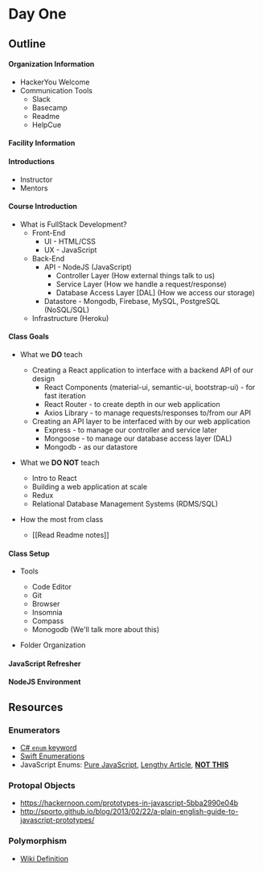# Day One

## Outline
#### Organization Information
- HackerYou Welcome
- Communication Tools
  - Slack
  - Basecamp
  - Readme
  - HelpCue

#### Facility Information

#### Introductions
- Instructor
- Mentors

#### Course Introduction
- What is FullStack Development?
  - Front-End
    - UI - HTML/CSS
    - UX - JavaScript
  - Back-End
    - API - NodeJS (JavaScript)
      - Controller Layer (How external things talk to us)
      - Service Layer (How we handle a request/response)
      - Database Access Layer [DAL] (How we access our storage)
    - Datastore - Mongodb, Firebase, MySQL, PostgreSQL (NoSQL/SQL)
  - Infrastructure (Heroku)

#### Class Goals
- What we **DO** teach
  - Creating a React application to interface with a backend API of our design
    - React Components (material-ui, semantic-ui, bootstrap-ui) - for fast iteration
    - React Router - to create depth in our web application
    - Axios Library - to manage requests/responses to/from our API
  - Creating an API layer to be interfaced with by our web application
    - Express - to manage our controller and service later
    - Mongoose - to manage our database access layer (DAL)
    - Mongodb - as our datastore

- What we **DO NOT** teach
  - Intro to React
  - Building a web application at scale
  - Redux
  - Relational Database Management Systems (RDMS/SQL)

- How the most from class
  - [[Read Readme notes]]

#### Class Setup
- Tools
  - Code Editor
  - Git
  - Browser
  - Insomnia
  - Compass
  - Monogodb (We'll talk more about this)

- Folder Organization

#### JavaScript Refresher
#### NodeJS Environment

## Resources

### Enumerators
- [C# `enum` keyword](https://docs.microsoft.com/en-us/dotnet/csharp/language-reference/keywords/enum)
- [Swift Enumerations](https://docs.swift.org/swift-book/LanguageGuide/Enumerations.html)
- JavaScript Enums: [Pure JavaScript](https://medium.com/@obaranovskyi/using-enums-in-pure-javascript-9c03853c1ab7), [Lengthy Article](https://stijndewitt.com/2014/01/26/enums-in-javascript/), [**NOT THIS**](https://developer.mozilla.org/en-US/docs/Web/JavaScript/Microsoft_Extensions/Enumerator)

### Protopal Objects
- https://hackernoon.com/prototypes-in-javascript-5bba2990e04b
- http://sporto.github.io/blog/2013/02/22/a-plain-english-guide-to-javascript-prototypes/

### Polymorphism
- [Wiki Definition](https://en.wikipedia.org/wiki/Polymorphism_%28computer_science%29)
